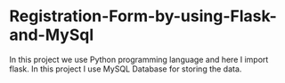 # Registration-Form-by-using-Flask-and-MySql
In this project we use Python programming language and here I import flask. In this project I use MySQL Database for storing the data.
